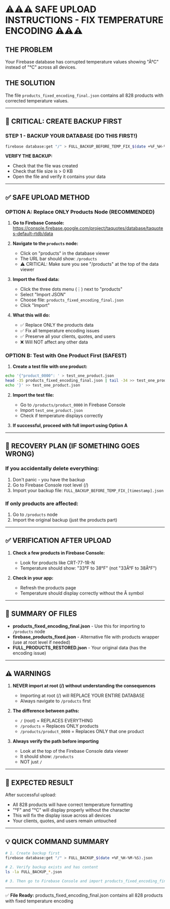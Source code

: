 # ⚠️⚠️⚠️ SAFE UPLOAD INSTRUCTIONS - FIX TEMPERATURE ENCODING ⚠️⚠️⚠️

## THE PROBLEM
Your Firebase database has corrupted temperature values showing "Â°C" instead of "°C" across all devices.

## THE SOLUTION
The file `products_fixed_encoding_final.json` contains all 828 products with corrected temperature values.

---

## 🔴 CRITICAL: CREATE BACKUP FIRST

### STEP 1 - BACKUP YOUR DATABASE (DO THIS FIRST!)
```bash
firebase database:get "/" > FULL_BACKUP_BEFORE_TEMP_FIX_$(date +%F_%H-%M-%S).json
```

**VERIFY THE BACKUP:**
- Check that the file was created
- Check that file size is > 0 KB
- Open the file and verify it contains your data

---

## ✅ SAFE UPLOAD METHOD

### OPTION A: Replace ONLY Products Node (RECOMMENDED)

1. **Go to Firebase Console:**
   https://console.firebase.google.com/project/taquotes/database/taquotes-default-rtdb/data

2. **Navigate to the `products` node:**
   - Click on "products" in the database viewer
   - The URL bar should show: `/products`
   - ⚠️ CRITICAL: Make sure you see "/products" at the top of the data viewer

3. **Import the fixed data:**
   - Click the three dots menu (⋮) next to "products"
   - Select "Import JSON"
   - Choose file: `products_fixed_encoding_final.json`
   - Click "Import"

4. **What this will do:**
   - ✅ Replace ONLY the products data
   - ✅ Fix all temperature encoding issues
   - ✅ Preserve all your clients, quotes, and users
   - ❌ Will NOT affect any other data

### OPTION B: Test with One Product First (SAFEST)

1. **Create a test file with one product:**
```bash
echo '{"product_0000": ' > test_one_product.json
head -35 products_fixed_encoding_final.json | tail -34 >> test_one_product.json
echo '}' >> test_one_product.json
```

2. **Import the test file:**
   - Go to `/products/product_0000` in Firebase Console
   - Import `test_one_product.json`
   - Check if temperature displays correctly

3. **If successful, proceed with full import using Option A**

---

## 🔄 RECOVERY PLAN (IF SOMETHING GOES WRONG)

### If you accidentally delete everything:
1. Don't panic - you have the backup
2. Go to Firebase Console root level (/)
3. Import your backup file: `FULL_BACKUP_BEFORE_TEMP_FIX_[timestamp].json`

### If only products are affected:
1. Go to `/products` node
2. Import the original backup (just the products part)

---

## ✅ VERIFICATION AFTER UPLOAD

1. **Check a few products in Firebase Console:**
   - Look for products like CRT-77-1R-N
   - Temperature should show: "33°F to 38°F" (not "33Â°F to 38Â°F")

2. **Check in your app:**
   - Refresh the products page
   - Temperature should display correctly without the Â symbol

---

## 📝 SUMMARY OF FILES

- **products_fixed_encoding_final.json** - Use this for importing to `/products` node
- **firebase_products_fixed.json** - Alternative file with products wrapper (use at root level if needed)
- **FULL_PRODUCTS_RESTORED.json** - Your original data (has the encoding issue)

---

## ⚠️ WARNINGS

1. **NEVER import at root (/) without understanding the consequences**
   - Importing at root (/) will REPLACE YOUR ENTIRE DATABASE
   - Always navigate to `/products` first

2. **The difference between paths:**
   - `/` (root) = REPLACES EVERYTHING
   - `/products` = Replaces ONLY products
   - `/products/product_0000` = Replaces ONLY that one product

3. **Always verify the path before importing**
   - Look at the top of the Firebase Console data viewer
   - It should show: `/products`
   - NOT just `/`

---

## 🎯 EXPECTED RESULT

After successful upload:
- All 828 products will have correct temperature formatting
- "°F" and "°C" will display properly without the  character
- This will fix the display issue across all devices
- Your clients, quotes, and users remain untouched

---

## 💡 QUICK COMMAND SUMMARY

```bash
# 1. Create backup first
firebase database:get "/" > FULL_BACKUP_$(date +%F_%H-%M-%S).json

# 2. Verify backup exists and has content
ls -la FULL_BACKUP_*.json

# 3. Then go to Firebase Console and import products_fixed_encoding_final.json to /products node
```

---

✅ **File Ready:** products_fixed_encoding_final.json contains all 828 products with fixed temperature encoding